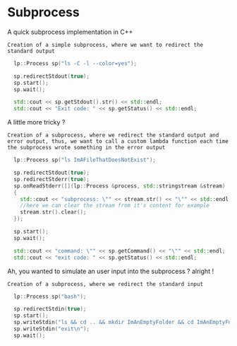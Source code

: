 # Subprocess
A quick subprocess implementation in C++

`Creation of a simple subprocess, where we want to redirect the standard output`
```cpp
  lp::Process sp("ls -C -l --color=yes");

  sp.redirectStdout(true);
  sp.start();
  sp.wait();

  std::cout << sp.getStdout().str() << std::endl;
  std::cout << "Exit code: " << sp.getStatus() << std::endl;
```
A little more tricky ?

`Creation of a subprocess, where we redirect the standard output and error output, thus, we want to call a custom lambda function each time the subprocess wrote something in the error output`
```cpp
  lp::Process sp("ls ImAFileThatDoesNotExist");

  sp.redirectStdout(true);
  sp.redirectStderr(true);
  sp.onReadStderr([](lp::Process &process, std::stringstream &stream)
  {
    std::cout << "subprocess: \"" << stream.str() << "\"" << std::endl;
    //here we can clear the stream from it's content for example
    stream.str().clear();
  });

  sp.start();
  sp.wait();

  std::cout << "command: \"" << sp.getCommand() << "\"" << std::endl;
  std::cout << "exit code: " << sp.getStatus() << std::endl;
```
Ah, you wanted to simulate an user input into the subprocess ? alright !

`Creation of a subprocess, where we redirect the standard input`
```cpp
  lp::Process sp("bash");

  sp.redirectStdin(true);
  sp.start();
  sp.writeStdin("ls && cd .. && mkdir ImAnEmptyFolder && cd ImAnEmptyFolder && touch file.txt\n");
  sp.writeStdin("exit\n");
  sp.wait();
```
